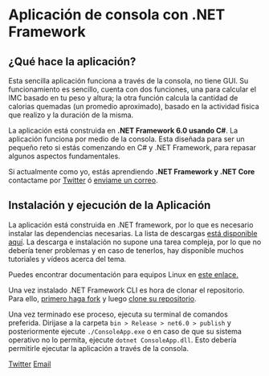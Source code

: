 # Aplicación de consola con .NET Framework
## ¿Qué hace la aplicación?
Esta sencilla aplicación funciona a través de la consola, no tiene GUI. Su funcionamiento es sencillo, cuenta con dos funciones, una para calcular el IMC basado en tu peso y altura; la otra función calcula la cantidad de calorias quemadas (un promedio aproximado), basado en la actividad fisica que realizo y la duración de la misma.

La aplicación está construida en **.NET Framework 6.0 usando C#**. La aplicación funciona por medio de la consola. Esta diseñada para ser un pequeño reto si estás comenzando en C# y .NET Framework, para repasar algunos aspectos fundamentales.

Si actualmente como yo, estás aprendiendo **.NET Framework y .NET Core** contactame por [Twitter](https://twitter.com/juancortizgonz) ó [enviame un correo](mailto:juancortizgonz@gmail.com).

## Instalación y ejecución de la Aplicación
La aplicación está construida en .NET framework, por lo que es necesario instalar las dependencias necesarias. La lista de descargas [está disponible aquí](https://dotnet.microsoft.com/en-us/download/dotnet-framework). La descarga e instalación no supone una tarea compleja, por lo que no debería tener problemas y en caso de tenerlos, hay disponible muchos tutoriales y vídeos acerca del tema.

Puedes encontrar documentación para equipos Linux en [este enlace.](https://docs.microsoft.com/en-us/dotnet/core/install/linux-ubuntu)

Una vez instalado .NET Framework CLI es hora de clonar el repositorio. Para ello, [primero haga fork](https://docs.github.com/es/get-started/quickstart/fork-a-repo) y luego [clone su repositorio](https://docs.github.com/en/repositories/creating-and-managing-repositories/cloning-a-repository).

Una vez terminado ese proceso, ejecuta su terminal de comandos preferida. Dirijase a la carpeta `bin > Release > net6.0 > publish` y posteriormente ejecute `./ConsoleApp.exe` o en caso de que su sistema operativo no lo permita, ejecute `dotnet ConsoleApp.dll`. Esto debería permitirle ejecutar la aplicación a través de la consola.

[Twitter](https://twitter.com/juancortizgonz)
[Email](mailto:juancortizgonz@gmail.com)